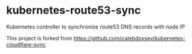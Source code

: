 # kubernetes-route53-sync
Kubernetes controller to synchronize route53 DNS records with node IP

This project is forked from https://github.com/calebdoxsey/kubernetes-cloudflare-sync
